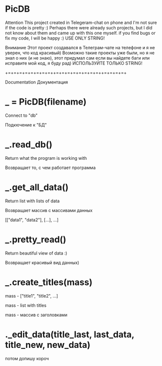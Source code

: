 # PicDB

Attention
This project created in Telegeram-chat on phone and I'm not sure if the code is pretty :) 
Perhaps there were already such projects, but I did not know about them and came up with this one myself.
if you find bugs or fix my code, I will be happy :)
USE ONLY STRING!

Внимание
Этот проект создавался в Телеграм-чате на телефоне и я не уверен, что код красивый)
Возможно такие проекты уже были, но я не знал о них (и не знаю), этот придумал сам
если вы найдете баги или исправите мой код, я буду рад) 
ИСПОЛЬЗУЙТЕ ТОЛЬКО STRING!

+=+=+=+=+=+=+=+=++=+=+=+=+=+=+=+=++=+=+=+=+

Documentation
Документация


# _ = PicDB(filename)
Connect to "db"

Подкючение к "БД"

# _.read_db()
Return what the program is working with

Возвращает то, с чем работает программа

# _.get_all_data()
Return list with lists of data

Возвращает массив с массивами данных

[["data1", "data2"], [...], ...]

# _.pretty_read()
Return beautiful view of data :) 

Возвращает красивый вид данных)

# _.create_titles(mass)
mass - ["title1", "title2", ...]

mass - list with titles

mass - массив с заголовками

# ._edit_data(title_last, last_data, title_new, new_data)

потом допишу короч
